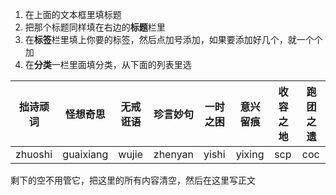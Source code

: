 1. 在上面的文本框里填标题
2. 把那个标题同样填在右边的**标题**栏里
3. 在**标签**栏里填上你要的标签，然后点加号添加，如果要添加好几个，就一个个加
4. 在**分类**一栏里面填分类，从下面的列表里选

| 拙诗顽词 | 怪想奇思 | 无戒诳语 | 珍言妙句 | 一时之困 | 意兴留痕 | 收容之地 | 跑团之遗 |
| --- | --- | --- | --- | --- | --- | --- | --- |
| zhuoshi | guaixiang | wujie | zhenyan | yishi | yixing | scp | coc |

剩下的空不用管它，把这里的所有内容清空，然后在这里写正文
